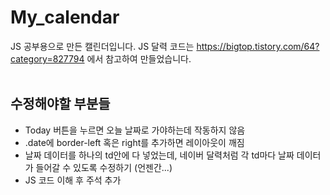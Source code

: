 # My_calendar
JS 공부용으로 만든 캘린더입니다.
JS 달력 코드는 https://bigtop.tistory.com/64?category=827794 에서 참고하여 만들었습니다.
<br><br>

## 수정해야할 부분들
- Today 버튼을 누르면 오늘 날짜로 가야하는데 작동하지 않음
- .date에 border-left 혹은 right를 추가하면 레이아웃이 깨짐
- 날짜 데이터를 하나의 td안에 다 넣었는데, 네이버 달력처럼 각 td마다 날짜 데이터가 들어갈 수 있도록 수정하기 (언젠간...) 
- JS 코드 이해 후 주석 추가
